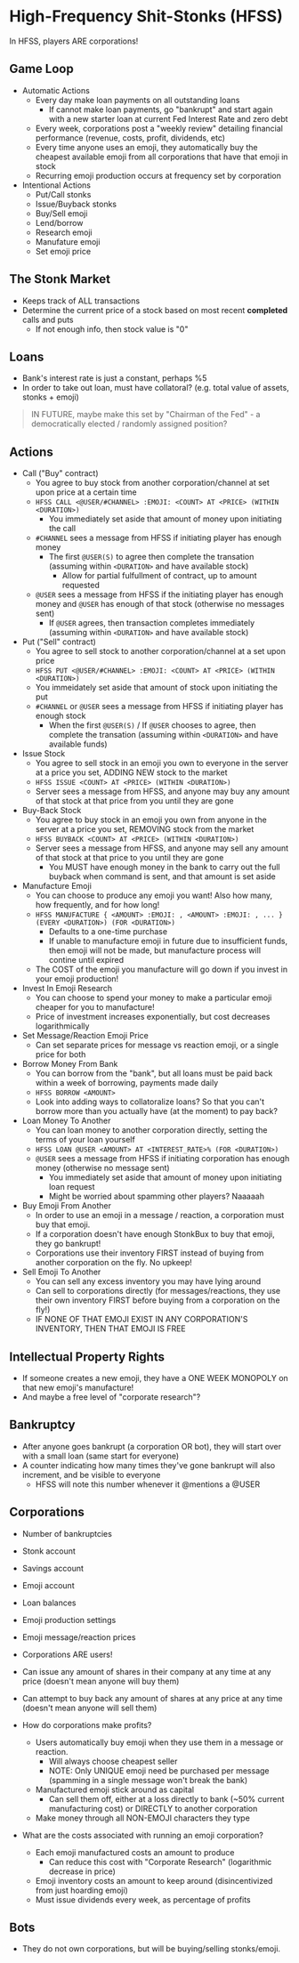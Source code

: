 # High-Frequency Shit-Stonks (HFSS)

In HFSS, players ARE corporations!

## Game Loop

- Automatic Actions
    - Every day make loan payments on all outstanding loans
        - If cannot make loan payments, go "bankrupt" and start again with a new starter loan at current Fed Interest Rate and zero debt
    - Every week, corporations post a "weekly review" detailing financial performance (revenue, costs, profit, dividends, etc)
    - Every time anyone uses an emoji, they automatically buy the cheapest available emoji from all corporations that have that emoji in stock
    - Recurring emoji production occurs at frequency set by corporation
- Intentional Actions
    - Put/Call stonks
    - Issue/Buyback stonks
    - Buy/Sell emoji
    - Lend/borrow
    - Research emoji
    - Manufature emoji
    - Set emoji price

## The Stonk Market

- Keeps track of ALL transactions
- Determine the current price of a stock based on most recent **completed** calls and puts
    - If not enough info, then stock value is "0"

## Loans

- Bank's interest rate is just a constant, perhaps %5
- In order to take out loan, must have collatoral? (e.g. total value of assets, stonks + emoji)

> IN FUTURE, maybe make this set by "Chairman of the Fed" - a democratically elected / randomly assigned position?

## Actions

- Call ("Buy" contract)
    - You agree to buy stock from another corporation/channel at set upon price at a certain time
    - `HFSS CALL <@USER/#CHANNEL> :EMOJI: <COUNT> AT <PRICE> (WITHIN <DURATION>)`
        - You immediately set aside that amount of money upon initiating the call
    - `#CHANNEL` sees a message from HFSS if initiating player has enough money  
        - The first `@USER(S)` to agree then complete the transation (assuming within `<DURATION>` and have available stock)
            - Allow for partial fulfullment of contract, up to amount requested
    - `@USER` sees a message from HFSS if the initiating player has enough money and `@USER` has enough of that stock (otherwise no messages sent)
        - If `@USER` agrees, then transaction completes immediately (assuming within `<DURATION>` and have available stock)
- Put ("Sell" contract)
    - You agree to sell stock to another corporation/channel at a set upon price
    - `HFSS PUT <@USER/#CHANNEL> :EMOJI: <COUNT> AT <PRICE> (WITHIN <DURATION>)`
    - You immeidately set aside that amount of stock upon initiating the put
    - `#CHANNEL` or `@USER` sees a message from HFSS if initiating player has enough stock
        - When the first `@USER(S)` / If `@USER` chooses to agree, then complete the transation (assuming within `<DURATION>` and have available funds)
- Issue Stock
    - You agree to sell stock in an emoji you own to everyone in the server at a price you set, ADDING NEW stock to the market
    - `HFSS ISSUE <COUNT> AT <PRICE> (WITHIN <DURATION>)`
    - Server sees a message from HFSS, and anyone may buy any amount of that stock at that price from you until they are gone
- Buy-Back Stock
    - You agree to buy stock in an emoji you own from anyone in the server at a price you set, REMOVING stock from the market
    - `HFSS BUYBACK <COUNT> AT <PRICE> (WITHIN <DURATION>)`
    - Server sees a message from HFSS, and anyone may sell any amount of that stock at that price to you until they are gone
        - You MUST have enough money in the bank to carry out the full buyback when command is sent, and that amount is set aside
- Manufacture Emoji
    - You can choose to produce any emoji you want! Also how many, how frequently, and for how long!
    - `HFSS MANUFACTURE { <AMOUNT> :EMOJI: , <AMOUNT> :EMOJI: , ... } (EVERY <DURATION>) (FOR <DURATION>)`
        - Defaults to a one-time purchase
        - If unable to manufacture emoji in future due to insufficient funds, then emoji will not be made, but manufacture process will contine until expired
    - The COST of the emoji you manufacture will go down if you invest in your emoji production!
- Invest In Emoji Research
    - You can choose to spend your money to make a particular emoji cheaper for you to manufacture!
    - Price of investment increases exponentially, but cost decreases logarithmically
- Set Message/Reaction Emoji Price
    - Can set separate prices for message vs reaction emoji, or a single price for both
- Borrow Money From Bank
    - You can borrow from the "bank", but all loans must be paid back within a week of borrowing, payments made daily
    - `HFSS BORROW <AMOUNT>`
    - Look into adding ways to collatoralize loans? So that you can't borrow more than you actually have (at the moment) to pay back?
- Loan Money To Another
    - You can loan money to another corporation directly, setting the terms of your loan yourself
    - `HFSS LOAN @USER <AMOUNT> AT <INTEREST_RATE>% (FOR <DURATION>)`
    - `@USER` sees a message from HFSS if initiating corporation has enough money (otherwise no message sent)
        - You immediately set aside that amount of money upon initiating loan request
        - Might be worried about spamming other players? Naaaaah
- Buy Emoji From Another
    - In order to use an emoji in a message / reaction, a corporation must buy that emoji.
    - If a corporation doesn't have enough StonkBux to buy that emoji, they go bankrupt!
    - Corporations use their inventory FIRST instead of buying from another corporation on the fly. No upkeep!
- Sell Emoji To Another
    - You can sell any excess inventory you may have lying around
    - Can sell to corporations directly (for messages/reactions, they use their own inventory FIRST before buying from a corporation on the fly!)
    - IF NONE OF THAT EMOJI EXIST IN ANY CORPORATION'S INVENTORY, THEN THAT EMOJI IS FREE

## Intellectual Property Rights

- If someone creates a new emoji, they have a ONE WEEK MONOPOLY on that new emoji's manufacture!
- And maybe a free level of "corporate research"?

## Bankruptcy

- After anyone goes bankrupt (a corporation OR bot), they will start over with a small loan (same start for everyone)
- A counter indicating how many times they've gone bankrupt will also increment, and be visible to everyone
    - HFSS will note this number whenever it @mentions a @USER

## Corporations

- Number of bankruptcies
- Stonk account
- Savings account
- Emoji account
- Loan balances
- Emoji production settings
- Emoji message/reaction prices

- Corporations ARE users!
- Can issue any amount of shares in their company at any time at any price (doesn't mean anyone will buy them)
- Can attempt to buy back any amount of shares at any price at any time (doesn't mean anyone will sell them)
- How do corporations make profits?
    - Users automatically buy emoji when they use them in a message or reaction.
        - Will always choose cheapest seller
        - NOTE: Only UNIQUE emoji need be purchased per message (spamming in a single message won't break the bank)
    - Manufactured emoji stick around as capital
        - Can sell them off, either at a loss directly to bank (~50% current manufacturing cost) or DIRECTLY to another corporation
    - Make money through all NON-EMOJI characters they type
- What are the costs associated with running an emoji corporation?
    - Each emoji manufactured costs an amount to produce
        - Can reduce this cost with "Corporate Research" (logarithmic decrease in price)
    - Emoji inventory costs an amount to keep around (disincentivized from just hoarding emoji)
    - Must issue dividends every week, as percentage of profits

## Bots

- They do not own corporations, but will be buying/selling stonks/emoji.
